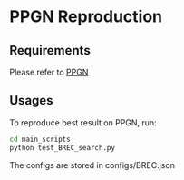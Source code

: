 # PPGN Reproduction

## Requirements

Please refer to [PPGN](https://github.com/hadarser/ProvablyPowerfulGraphNetworks_torch)

## Usages

To reproduce best result on PPGN, run:

```bash
cd main_scripts
python test_BREC_search.py
```

The configs are stored in configs/BREC.json
